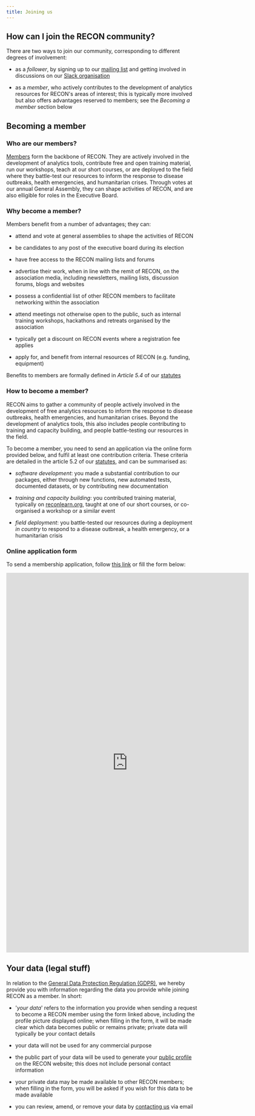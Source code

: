 ```yaml
---
title: Joining us
---
```



## How can I join the RECON community?

There are two ways to join our community, corresponding to different degrees of
involvement:

- as a *follower*, by signing up to our 
[mailing list](https://mailman.ic.ac.uk/mailman/listinfo/recon-forum) 
and getting involved in discussions on our
[Slack organisation](https://reconhub.slack.com)

- as a *member*, who actively contributes to the development of analytics
  resources for RECON's areas of interest; this is typically more involved but
  also offers advantages reserved to members; see the *Becoming a member*
  section below



## Becoming a member

### Who are our members?

[Members](people) form the backbone of RECON. They are actively involved in the
development of analytics tools, contribute free and open training material, run
our workshops, teach at our short courses, or are deployed to the field where
they battle-test our resources to inform the response to disease outbreaks,
health emergencies, and humanitarian crises. Through votes at our annual General
Assembly, they can shape activities of RECON, and are also elligible for roles
in the Executive Board. 


### Why become a member?

Members benefit from a number of advantages; they can:

- attend and vote at general assemblies to shape the activities of RECON

- be candidates to any post of the executive board during its election
- have free access to the RECON mailing lists and forums

- advertise their work, when in line with the remit of RECON, on the association
  media, including newsletters, mailing lists, discussion forums, blogs and
  websites

- possess a confidential list of other RECON members to facilitate networking
  within the association

- attend meetings not otherwise open to the public, such as internal training
  workshops, hackathons and retreats organised by the association

- typically get a discount on RECON events where a registration fee applies

- apply for, and benefit from internal resources of RECON (e.g. funding,
  equipment)

Benefits to members are formally defined in *Article 5.4* of our 
[statutes](documents/statutes_en_1.1.pdf)



### How to become a member?

RECON aims to gather a community of people actively involved in the development
of free analytics resources to inform the response to disease outbreaks, health
emergencies, and humanitarian crises. Beyond the development of analytics tools,
this also includes people contributing to training and capacity building, and
people battle-testing our resources in the field.

To become a member, you need to send an application via the online form provided
below, and fulfil at least one contribution criteria. These criteria are
detailed in the article 5.2 of our [statutes](documents/statutes_en_1.1.pdf),
and can be summarised as:

- *software development*: you made a substantial contribution to our packages,
  either through new functions, new automated tests, documented datasets, or by
  contributing new documentation
  
- *training and capacity building*: you contributed training material, typically on
  [reconlearn.org](https://reconlearn.org), taught at one of our short courses,
  or co-organised a workshop or a similar event
  
- *field deployment*: you battle-tested our resources during a deployment *in
  country* to respond to a disease outbreak, a health emergency, or a
  humanitarian crisis


### Online application form

To send a membership application, follow [this link](https://goo.gl/forms/EZZekGD1tMPoGmPJ2) or fill the form below:

<iframe src="https://docs.google.com/forms/d/e/1FAIpQLSep9aVVyACKi4SnPu7F_NZckK3oned5sL3-oWLRbRkFVo6X4g/viewform?embedded=true" width="640" height="1000" frameborder="0" marginheight="0" marginwidth="0">Loading...</iframe>



<br>



## Your data (legal stuff)

In relation to the
[General Data Protection Regulation (GDPR)](https://ico.org.uk/for-organisations/guide-to-the-general-data-protection-regulation-gdpr/individual-rights/),
we hereby provide you with information regarding the data you provide while
joining RECON as a member. In short:

- '*your data*' refers to the information you provide when sending a request to
  become a RECON member using the form linked above, including the profile
  picture displayed online; when filling in the form, it will be made clear
  which data becomes public or remains private; private data will typically be
  your contact details
  
- your data will not be used for any commercial purpose

- the public part of your data will be used to generate your
  [public profile](http://www.repidemicsconsortium.org/people/) on the RECON
  website; this does not include personal contact information

- your private data may be made available to other RECON members; when filling
  in the form, you will be asked if you wish for this data to be made available

- you can review, amend, or remove your data by [contacting us](contact) via
  email
  

